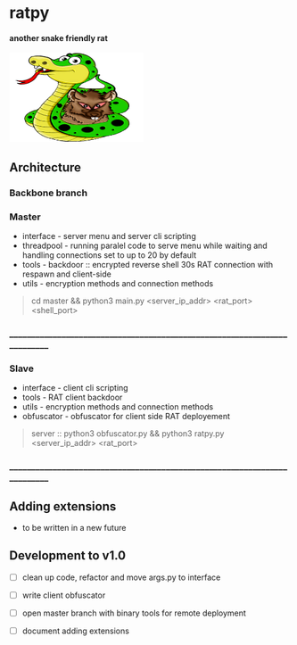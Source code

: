 # ratpy
#### another snake friendly rat
<p align="left">
<img src="imgs/ratpy.png" width="240" height="160">
</p>

## Architecture
### Backbone branch
### Master
* interface - server menu and server cli scripting
* threadpool - running paralel code to serve menu while waiting and handling connections set to up to 20 by default
* tools - backdoor :: encrypted reverse shell 30s RAT connection with respawn and client-side
* utils - encryption methods and connection methods
> cd master && python3 main.py <server_ip_addr> <rat_port> <shell_port>
### _________________________________________________________________________

### Slave
* interface - client cli scripting
* tools - RAT client backdoor
* utils - encryption methods and connection methods
* obfuscator - obfuscator for client side RAT deployement
> server :: python3 obfuscator.py && <copy ratpy.py to slave machine>
> python3 ratpy.py <server_ip_addr> <rat_port>
### _________________________________________________________________________

## Adding extensions
* to be written in a new future

## Development to v1.0
* [ ] clean up code, refactor and move args.py to interface
* [ ] write client obfuscator
* [ ] open master branch with binary tools for remote deployment
* [ ] document adding extensions

